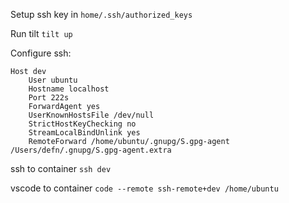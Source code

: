 Setup ssh key in `home/.ssh/authorized_keys`

Run tilt `tilt up`

Configure ssh:

```
Host dev
    User ubuntu
    Hostname localhost
    Port 222s
    ForwardAgent yes
    UserKnownHostsFile /dev/null
    StrictHostKeyChecking no
    StreamLocalBindUnlink yes
    RemoteForward /home/ubuntu/.gnupg/S.gpg-agent /Users/defn/.gnupg/S.gpg-agent.extra
```

ssh to container `ssh dev`

vscode to container `code --remote ssh-remote+dev /home/ubuntu`
